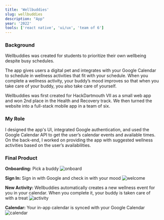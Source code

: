 ```yaml
---
title: 'Wellbuddies'
slug: wellbuddies
description: "App"
year: '2022'
tools: ['react native', 'ui/ux', 'team of 6']
---
```


### Background

Wellbuddies was created for students to prioritize their own wellbeing despite busy schedules. 

The app gives users a digital pet and integrates with your Google Calendar to schedule in wellness activities that fit with your schedule. When you complete a wellness activity, your buddy’s mood improves so that when you take care of your buddy, you also take care of yourself.

Wellbuddies was first created for HackDartmouth VII as a small web app and won 2nd place in the Health and Recovery track. We then turned the website into a full-stack mobile app in a team of six.

### My Role

I designed the app's UI, integrated Google authentication, and used the Google Calendar API to get the user’s calendar events and available times. On the back-end, I worked on providing the app with suggested wellness activities based on the user’s availabilities.

### Final Product

**Onboarding:** Pick a buddy
![onboard](../../assets/projects/wellbuddies/onboard.gif)

**Sign In:** Sign in with Google and check in with your mood
![welcome](../../assets/projects/wellbuddies/welcome.gif)

**New Activity:** Wellbuddies automatically creates a new wellness event for you in your calendar. When you complete it, your buddy is taken care of with a treat
![activity](../../assets/projects/wellbuddies/activity.gif)

**Calendar:** Your in-app calendar is synced with your Google Calendar
![calendar](../../assets/projects/wellbuddies/calendar.png)